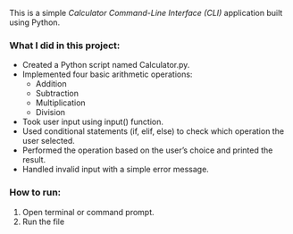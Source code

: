 This is a simple *Calculator Command-Line Interface (CLI)* application built using Python.

### What I did in this project:

- Created a Python script named Calculator.py.
- Implemented four basic arithmetic operations:
  - Addition
  - Subtraction
  - Multiplication
  - Division
- Took user input using input() function.
- Used conditional statements (if, elif, else) to check which operation the user selected.
- Performed the operation based on the user’s choice and printed the result.
- Handled invalid input with a simple error message.

###  How to run:

1. Open terminal or command prompt.
2. Run the file 
